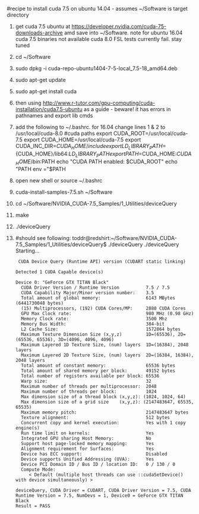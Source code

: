 #recipe to install cuda 7.5 on ubuntu 14.04 - assumes ~/Software is target directory

1. get cuda 7.5 ubuntu at https://developer.nvidia.com/cuda-75-downloads-archive amd save into ~/Software. note for ubuntu 16.04 cuda 7.5 binaries not available cuda 8.0 FSL tests currently fail. stay tuned
2. cd ~/Software
3. sudo dpkg -i cuda-repo-ubuntu1404-7-5-local_7.5-18_amd64.deb
4. sudo apt-get update
5. sudo apt-get install cuda
6. then using http://www.r-tutor.com/gpu-computing/cuda-installation/cuda7.5-ubuntu
    as a guide - beware! it has errors in pathnames and export lib cmds
7. add the following to ~/.bashrc. for 16.04 change lines 1 & 2 to /usr/local/cuda-8.0
    #cuda paths
    export CUDA_ROOT=/usr/local/cuda-7.5
    export CUDA_HOME=/usr/local/cuda-7.5
    export CUDA_INC_DIR=${CUDA_HOME}/include
    export LD_LIBRARY_PATH=${CUDA_HOME}/lib64:$LD_LIBRARY_PATH
    export PATH=$CUDA_HOME:${CUDA_HOME}/bin:$PATH
    echo "CUDA PATH enabled: $CUDA_ROOT"
    echo "PATH env ="$PATH
8. open new shell or source ~/.bashrc
9. cuda-install-samples-7.5.sh  ~/Software
10. cd ~/Software/NVIDIA_CUDA-7.5_Samples/1_Utilities/deviceQuery
11. make
12. ./deviceQuery
13. #should see following:
        toddr@redshirt:~/Software/NVIDIA_CUDA-7.5_Samples/1_Utilities/deviceQuery$ ./deviceQuery
        ./deviceQuery Starting...
        
         CUDA Device Query (Runtime API) version (CUDART static linking)
        
        Detected 1 CUDA Capable device(s)
        
        Device 0: "GeForce GTX TITAN Black"
          CUDA Driver Version / Runtime Version          7.5 / 7.5
          CUDA Capability Major/Minor version number:    3.5
          Total amount of global memory:                 6143 MBytes (6441730048 bytes)
          (15) Multiprocessors, (192) CUDA Cores/MP:     2880 CUDA Cores
          GPU Max Clock rate:                            980 MHz (0.98 GHz)
          Memory Clock rate:                             3500 Mhz
          Memory Bus Width:                              384-bit
          L2 Cache Size:                                 1572864 bytes
          Maximum Texture Dimension Size (x,y,z)         1D=(65536), 2D=(65536, 65536), 3D=(4096, 4096, 4096)
          Maximum Layered 1D Texture Size, (num) layers  1D=(16384), 2048 layers
          Maximum Layered 2D Texture Size, (num) layers  2D=(16384, 16384), 2048 layers
          Total amount of constant memory:               65536 bytes
          Total amount of shared memory per block:       49152 bytes
          Total number of registers available per block: 65536
          Warp size:                                     32
          Maximum number of threads per multiprocessor:  2048
          Maximum number of threads per block:           1024
          Max dimension size of a thread block (x,y,z): (1024, 1024, 64)
          Max dimension size of a grid size    (x,y,z): (2147483647, 65535, 65535)
          Maximum memory pitch:                          2147483647 bytes
          Texture alignment:                             512 bytes
          Concurrent copy and kernel execution:          Yes with 1 copy engine(s)
          Run time limit on kernels:                     Yes
          Integrated GPU sharing Host Memory:            No
          Support host page-locked memory mapping:       Yes
          Alignment requirement for Surfaces:            Yes
          Device has ECC support:                        Disabled
          Device supports Unified Addressing (UVA):      Yes
          Device PCI Domain ID / Bus ID / location ID:   0 / 130 / 0
          Compute Mode:
             < Default (multiple host threads can use ::cudaSetDevice() with device simultaneously) >
        
        deviceQuery, CUDA Driver = CUDART, CUDA Driver Version = 7.5, CUDA Runtime Version = 7.5, NumDevs = 1, Device0 = GeForce GTX TITAN Black
        Result = PASS


